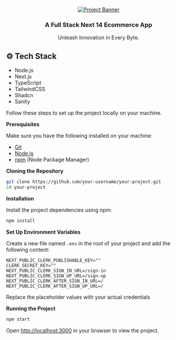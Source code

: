<div align="center">
  <br />
    <a href="https://mza-ecommerce-sanity.vercel.app" target="_blank">
      <img src="./public/asset/project 1.jpg" alt="Project Banner">
    </a>
  <br />

  <h3 align="center">A Full Stack Next 14 Ecommerce App</h3>
  <div align="center">
     Unleash Innovation in Every Byte. 
    </div>

</div>

## <a name="tech-stack">⚙️ Tech Stack</a>

- Node.js
- Next.js
- TypeScript
- TailwindCSS
- Shadcn
- Sanity

Follow these steps to set up the project locally on your machine.

**Prerequisites**

Make sure you have the following installed on your machine:

- [Git](https://git-scm.com/)
- [Node.js](https://nodejs.org/en)
- [npm](https://www.npmjs.com/) (Node Package Manager)

**Cloning the Repository**

```bash
git clone https://github.com/your-username/your-project.git
cd your-project
```

**Installation**

Install the project dependencies using npm:

```bash
npm install
```

**Set Up Environment Variables**

Create a new file named `.env` in the root of your project and add the following content:

```env
NEXT_PUBLIC_CLERK_PUBLISHABLE_KEY=""
CLERK_SECRET_KEY=""
NEXT_PUBLIC_CLERK_SIGN_IN_URL=/sign-in
NEXT_PUBLIC_CLERK_SIGN_UP_URL=/sign-up
NEXT_PUBLIC_CLERK_AFTER_SIGN_IN_URL=/
NEXT_PUBLIC_CLERK_AFTER_SIGN_UP_URL=/
```

Replace the placeholder values with your actual credentials 

**Running the Project**

```bash
npm start
```

Open [http://localhost:3000](http://localhost:3000) in your browser to view the project.